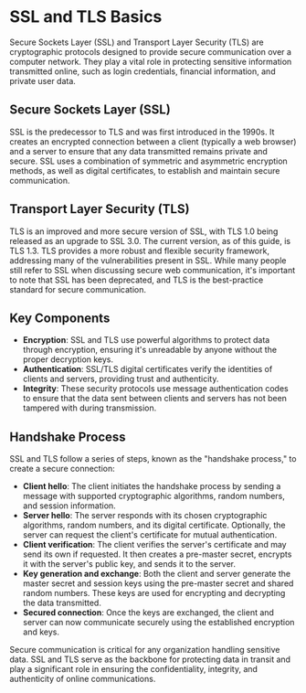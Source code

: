 # SSL and TLS Basics

Secure Sockets Layer (SSL) and Transport Layer Security (TLS) are cryptographic protocols designed to provide secure communication over a computer network. They play a vital role in protecting sensitive information transmitted online, such as login credentials, financial information, and private user data.

## Secure Sockets Layer (SSL)

SSL is the predecessor to TLS and was first introduced in the 1990s. It creates an encrypted connection between a client (typically a web browser) and a server to ensure that any data transmitted remains private and secure. SSL uses a combination of symmetric and asymmetric encryption methods, as well as digital certificates, to establish and maintain secure communication.

## Transport Layer Security (TLS)

TLS is an improved and more secure version of SSL, with TLS 1.0 being released as an upgrade to SSL 3.0. The current version, as of this guide, is TLS 1.3. TLS provides a more robust and flexible security framework, addressing many of the vulnerabilities present in SSL. While many people still refer to SSL when discussing secure web communication, it's important to note that SSL has been deprecated, and TLS is the best-practice standard for secure communication.

## Key Components

* **Encryption**: SSL and TLS use powerful algorithms to protect data through encryption, ensuring it's unreadable by anyone without the proper decryption keys.
* **Authentication**: SSL/TLS digital certificates verify the identities of clients and servers, providing trust and authenticity.
* **Integrity**: These security protocols use message authentication codes to ensure that the data sent between clients and servers has not been tampered with during transmission.

## Handshake Process

SSL and TLS follow a series of steps, known as the "handshake process," to create a secure connection:

- **Client hello**: The client initiates the handshake process by sending a message with supported cryptographic algorithms, random numbers, and session information.
- **Server hello**: The server responds with its chosen cryptographic algorithms, random numbers, and its digital certificate. Optionally, the server can request the client's certificate for mutual authentication.
- **Client verification**: The client verifies the server's certificate and may send its own if requested. It then creates a pre-master secret, encrypts it with the server's public key, and sends it to the server.
- **Key generation and exchange**: Both the client and server generate the master secret and session keys using the pre-master secret and shared random numbers. These keys are used for encrypting and decrypting the data transmitted.
- **Secured connection**: Once the keys are exchanged, the client and server can now communicate securely using the established encryption and keys.

Secure communication is critical for any organization handling sensitive data. SSL and TLS serve as the backbone for protecting data in transit and play a significant role in ensuring the confidentiality, integrity, and authenticity of online communications.